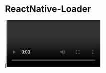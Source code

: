 # ReactNative-Loader

[![Watch the video](https://user-images.githubusercontent.com/76818252/104084811-93895d80-5270-11eb-9e11-8ba7f9bdff71.mp4)

